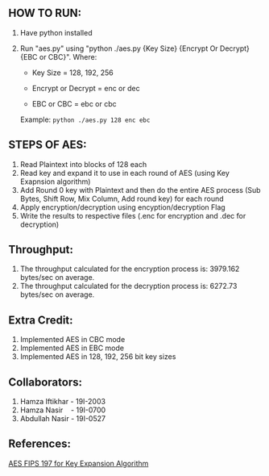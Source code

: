 ## HOW TO RUN:

1) Have python installed
2) Run "aes.py" using "python ./aes.py {Key Size} {Encrypt Or Decrypt} {EBC or CBC}".
   Where:
  
    - Key Size = 128, 192, 256

    - Encrypt or Decrypt = enc or dec

    - EBC or CBC = ebc or cbc

    Example: `python ./aes.py 128 enc ebc`

## STEPS OF AES:

1) Read Plaintext into blocks of 128 each
2) Read key and expand it to use in each round of AES (using Key Exapnsion algorithm)
3) Add Round 0 key with Plaintext and then do the entire AES process (Sub Bytes, Shift Row, Mix Column, Add round key) for each round
4) Apply encryption/decryption using encyption/decryption Flag
5) Write the results to respective files (.enc for encryption and .dec for decryption)

## Throughput:
1) The throughput calculated for the encryption process is: 3979.162 bytes/sec on average.
2) The throughput calculated for the decryption process is: 6272.73 bytes/sec on average.

## Extra Credit:

1) Implemented AES in CBC mode
2) Implemented AES in EBC mode
3) Implemented AES in 128, 192, 256 bit key sizes

## Collaborators:

1) Hamza Iftikhar - 19I-2003
2) Hamza Nasir &nbsp;&nbsp;   - 19I-0700
3) Abdullah Nasir - 19I-0527


## References:
[AES FIPS 197 for Key Expansion Algorithm](https://www.google.com/url?sa=t&rct=j&q=&esrc=s&source=web&cd=&cad=rja&uact=8&ved=2ahUKEwiZws_X2ev6AhUMiGMGHdPzC0IQFnoECBYQAQ&url=https%3A%2F%2Fnvlpubs.nist.gov%2Fnistpubs%2Ffips%2Fnist.fips.197.pdf&usg=AOvVaw0J97nT9qC7WdbmybdjrXHE)
